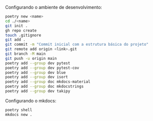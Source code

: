 Configurando o ambiente de desenvolvimento:

```bash
poetry new <name>
cd ./<name>
git init . 
gh repo create
touch .gitignore
git add .
git commit -m "Commit inicial com a estrutura básica do projeto"
git remote add origin <link>.git
git branch -M main
git push -u origin main
poetry add --group dev pytest
poetry add --group dev pytest-cov
poetry add --group dev blue
poetry add --group dev isort
poetry add --group doc mkdocs-material
poetry add --group doc mkdocstrings
poetry add --group dev takipy
 ```


Configurando o mkdocs:

```bash
poetry shell
mkdocs new .

```
